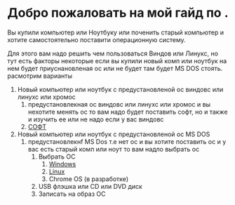 # Добро пожаловать на мой гайд по .

Вы купили компьютер или Ноутбуку или поченить старый компьютер и хотите самостоятельно поставити операционную систему.

Для этого вам надо решить чем пользоваться Виндов или Линукс, но тут есть факторы некоторые если вы купили новый комп или ноутбук на нем будет приуснановленая ос или не будет там будет MS DOS стоять. расмотрим варианты&#x20;

1. Новый компьютер или ноутбук с предустановленой ос виндовс или линухс или хромос
   1. предустановлекная ос виндовс или линухс или хромос и вы нехотите менять ос то вам надо будет поставить софт, но и также и изучить ее или не надо если у вас виндовс
   2. [СОФТ](broken-reference)
2. Новый компьютер или ноутбук с предустановленой ос MS DOS&#x20;
   1. предустановлекнf MS Dos т.е нет ос и вы хотите поставить ос и у вас есть старый комп или ноут то вам надло выбрать ос&#x20;
      1. Выбрать ОС
         1. [Windows](broken-reference)
         2. [Linux](broken-reference)
         3. Chrome OS (в разработке)
      2. USB флэшка или CD или DVD диск
      3. Записать на образ ОС&#x20;
